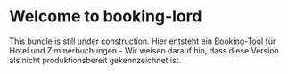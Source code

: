 


# Welcome to booking-lord
This bundle is still under construction.
Hier entsteht ein Booking-Tool für Hotel und Zimmerbuchungen - Wir weisen darauf hin, dass diese Version als nicht produktionsbereit gekennzeichnet ist.
